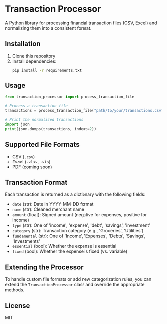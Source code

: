 # Transaction Processor

A Python library for processing financial transaction files (CSV, Excel) and normalizing them into a consistent format.

## Installation

1. Clone this repository
2. Install dependencies:
   ```bash
   pip install -r requirements.txt
   ```

## Usage

```python
from transaction_processor import process_transaction_file

# Process a transaction file
transactions = process_transaction_file("path/to/your/transactions.csv")

# Print the normalized transactions
import json
print(json.dumps(transactions, indent=2))
```

## Supported File Formats

- CSV (`.csv`)
- Excel (`.xlsx`, `.xls`)
- PDF (coming soon)

## Transaction Format

Each transaction is returned as a dictionary with the following fields:

- `date` (str): Date in YYYY-MM-DD format
- `name` (str): Cleaned merchant name
- `amount` (float): Signed amount (negative for expenses, positive for income)
- `type` (str): One of 'income', 'expense', 'debt', 'savings', 'investment'
- `category` (str): Transaction category (e.g., 'Groceries', 'Utilities')
- `fundamental` (str): One of 'Income', 'Expenses', 'Debts', 'Savings', 'Investments'
- `essential` (bool): Whether the expense is essential
- `fixed` (bool): Whether the expense is fixed (vs. variable)

## Extending the Processor

To handle custom file formats or add new categorization rules, you can extend the `TransactionProcessor` class and override the appropriate methods.

## License

MIT
